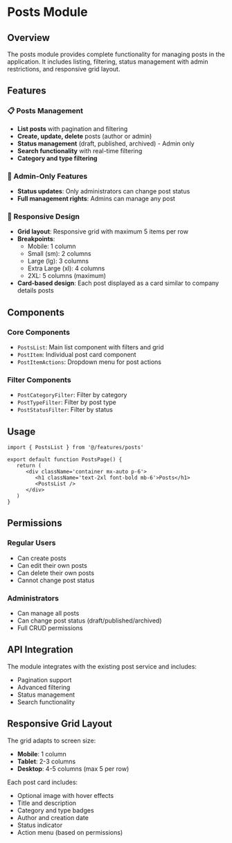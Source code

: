 # Posts Module

## Overview

The posts module provides complete functionality for managing posts in the application. It includes listing, filtering,
status management with admin restrictions, and responsive grid layout.

## Features

### 📋 Posts Management

- **List posts** with pagination and filtering
- **Create, update, delete** posts (author or admin)
- **Status management** (draft, published, archived) - Admin only
- **Search functionality** with real-time filtering
- **Category and type filtering**

### 🔐 Admin-Only Features

- **Status updates**: Only administrators can change post status
- **Full management rights**: Admins can manage any post

### 📱 Responsive Design

- **Grid layout**: Responsive grid with maximum 5 items per row
- **Breakpoints**:
   - Mobile: 1 column
   - Small (sm): 2 columns
   - Large (lg): 3 columns
   - Extra Large (xl): 4 columns
   - 2XL: 5 columns (maximum)
- **Card-based design**: Each post displayed as a card similar to company details posts

## Components

### Core Components

- `PostsList`: Main list component with filters and grid
- `PostItem`: Individual post card component
- `PostItemActions`: Dropdown menu for post actions

### Filter Components

- `PostCategoryFilter`: Filter by category
- `PostTypeFilter`: Filter by post type
- `PostStatusFilter`: Filter by status

## Usage

```tsx
import { PostsList } from '@/features/posts'

export default function PostsPage() {
   return (
      <div className='container mx-auto p-6'>
         <h1 className='text-2xl font-bold mb-6'>Posts</h1>
         <PostsList />
      </div>
   )
}
```

## Permissions

### Regular Users

- Can create posts
- Can edit their own posts
- Can delete their own posts
- Cannot change post status

### Administrators

- Can manage all posts
- Can change post status (draft/published/archived)
- Full CRUD permissions

## API Integration

The module integrates with the existing post service and includes:

- Pagination support
- Advanced filtering
- Status management
- Search functionality

## Responsive Grid Layout

The grid adapts to screen size:

- **Mobile**: 1 column
- **Tablet**: 2-3 columns
- **Desktop**: 4-5 columns (max 5 per row)

Each post card includes:

- Optional image with hover effects
- Title and description
- Category and type badges
- Author and creation date
- Status indicator
- Action menu (based on permissions)
